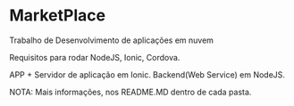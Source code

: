 # MarketPlace
Trabalho de Desenvolvimento de aplicações em nuvem

Requisitos para rodar NodeJS, Ionic, Cordova.

APP + Servidor de aplicação em Ionic.
Backend(Web Service) em NodeJS.

NOTA: Mais informações, nos README.MD dentro de cada pasta.
